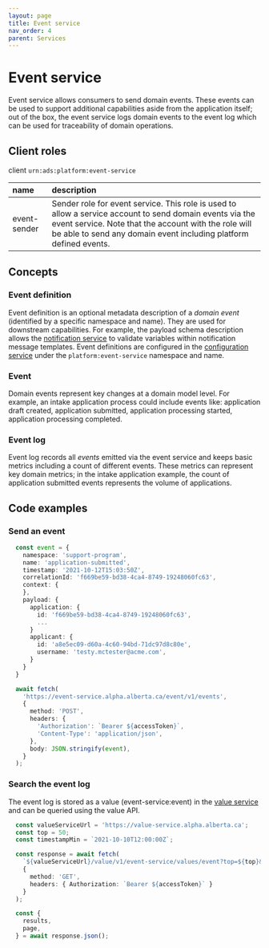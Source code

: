 ```yaml
---
layout: page
title: Event service
nav_order: 4
parent: Services
---
```


# Event service
Event service allows consumers to send domain events. These events can be used to support additional capabilities aside from the application itself; out of the box, the event service logs domain events to the event log which can be used for traceability of domain operations.

## Client roles
client `urn:ads:platform:event-service`

| name | description |
|:-|:-|
| event-sender | Sender role for event service. This role is used to allow a service account to send domain events via the event service. Note that the account with the role will be able to send any domain event including platform defined events. |

## Concepts
### Event definition
Event definition is an optional metadata description of a *domain event* (identified by a specific namespace and name). They are used for downstream capabilities. For example, the payload schema description allows the [notification service](notification-service.md) to validate variables within notification message templates. Event definitions are configured in the [configuration service](configuration-service.md) under the `platform:event-service` namespace and name.

### Event
Domain events represent key changes at a domain model level. For example, an intake application process could include events like: application draft created, application submitted, application processing started, application processing completed.

### Event log
Event log records all *events* emitted via the event service and keeps basic metrics including a count of different events. These metrics can represent key domain metrics; in the intake application example, the count of application submitted events represents the volume of applications.

## Code examples
### Send an event
```typescript
  const event = {
    namespace: 'support-program',
    name: 'application-submitted',
    timestamp: '2021-10-12T15:03:50Z',
    correlationId: 'f669be59-bd38-4ca4-8749-19248060fc63',
    context: {
    },
    payload: {
      application: {
        id: 'f669be59-bd38-4ca4-8749-19248060fc63',
        ...
      }
      applicant: {
        id: 'a8e5ec09-d60a-4c60-94bd-71dc97d8c80e',
        username: 'testy.mctester@acme.com',
      }
    }
  }

  await fetch(
    'https://event-service.alpha.alberta.ca/event/v1/events',
    {
      method: 'POST',
      headers: {
        'Authorization': `Bearer ${accessToken}`,
        'Content-Type': 'application/json',
      },
      body: JSON.stringify(event),
    }
  );
```

### Search the event log
The event log is stored as a value (event-service:event) in the [value service](value-service.md) and can be queried using the value API.

```typescript
  const valueServiceUrl = 'https://value-service.alpha.alberta.ca';
  const top = 50;
  const timestampMin = `2021-10-10T12:00:00Z`;

  const response = await fetch(
    `${valueServiceUrl}/value/v1/event-service/values/event?top=${top}&timestampMin=${timestampMin}`,
    {
      method: 'GET',
      headers: { Authorization: `Bearer ${accessToken}` }
    }
  );

  const {
    results,
    page,
  } = await response.json();
```
